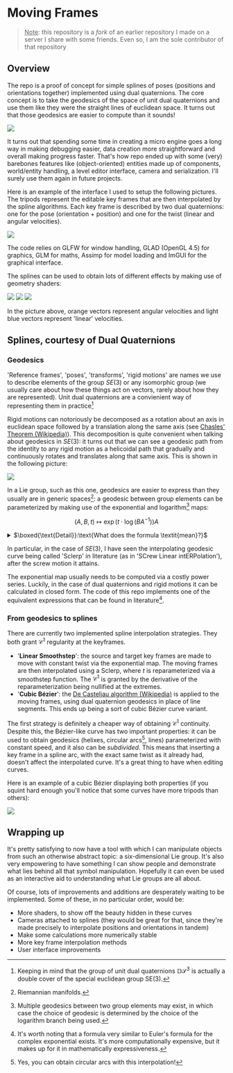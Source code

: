 # Moving Frames

> <u>Note</u>: this repository is a *fork* of an earlier repository I made on a server I share with some friends. Even so, I am the sole contributor of that repository

## Overview

The repo is a proof of concept for simple splines of poses (positions and orientations together) implemented using dual quaternions. The core concept is to take the geodesics of the space of unit dual quaternions and use them like they were the straight lines of euclidean space. It turns out that those geodesics are easier to compute than it sounds!

![](Screenshots/Curve02.png)

It turns out that spending some time in creating a micro engine goes a long way in making debugging easier, data creation more straightforward and overall making progress faster. That's how repo ended up with some (very) barebones features like (object-oriented) entities made up of components, world/entity handling, a level editor interface, camera and serialization. I'll surely use them again in future projects.

Here is an example of the interface I used to setup the following pictures. The tripods represent the editable key frames that are then interpolated by the spline algorithms. Each key frame is described by two dual quaternions: one for the pose (orientation + position) and one for the twist (linear and angular velocities).

![](Screenshots/Curve01.png)

The code relies on GLFW for window handling, GLAD (OpenGL 4.5) for graphics, GLM for maths, Assimp for model loading and ImGUI for the graphical interface.

The splines can be used to obtain lots of different effects by making use of geometry shaders:

![](Screenshots/Curve08.png)
![](Screenshots/Curve04.png)
![](Screenshots/Curve05.png)

In the picture above, orange vectors represent angular velocities and light blue vectors represent 'linear' velocities.

## Splines, courtesy of Dual Quaternions

### Geodesics

'Reference frames', 'poses', 'transforms', 'rigid motions' are names we use to describe elements of the group $SE(3)$ or any isomorphic group (we usually care about how these things act on vectors, rarely about how they are represented). Unit dual quaternions are a convienient way of representing them in practice[^1]

Rigid motions can notoriously be decomposed as a rotation about an axis in euclidean space followed by a translation along the same axis (see [Chasles' Theorem (Wikipedia)](https://en.wikipedia.org/wiki/Chasles%27_theorem_(kinematics))). This decomposition is quite convenient when talking about geodesics in $SE(3)$: it turns out that we can see a geodesic path from the identity to any rigid motion as a helicoidal path that gradually and continuously rotates and translates along that same axis. This is shown in the following picture:

![](Screenshots/Curve07.png)

In a Lie group, such as this one, geodesics are easier to express than they usually are in generic spaces[^2]: a geodesic between group elements can be parameterized by making use of the exponential and logarithm[^3] maps:

$$
\left( A,B,t \right) \longmapsto \exp\left( t \cdot \log \left( BA^{-1} \right) \right) A
$$

<details>
<summary>$\boxed{\text{Detail}}:\text{What does the formula \textit{mean}?}$</summary>
  Given elements $A$ and $B$ in the group, let's construct a curve from $A$ to $B$, parameterized by $t \in \left[0,1\right]$.
  First, take the group elemet that transforms $A$ into $B$. That is: <br />
  $\textcolor{orange}{BA^{-1}}$ <br />
  Then find the tangent vector which, when followed for $1$ second, brings us from the identity to the element $BA^{-1}$: <br />
  $\textcolor{orange}{\log \left( \textcolor{white}{BA^{-1}} \right)}$ <br />
  Based on the value of $t$, take just the first portion of this tangent vector: <br />
  $\textcolor{orange}{t \cdot} \log \left( BA^{-1} \right)$ <br />
  Now follow this vector along the group for $1$ second (or, equivalently, follow the vector $\log \left( BA^{-1} \right)$ for $t$ seconds: <br />
  $\textcolor{orange}{\exp \left( \textcolor{white}{t \cdot \log \left( BA^{-1} \right)} \right)}$ <br />
  This is now a geodesic curve connecting the identity to $BA^{-1}$. Let's move it from the identity to $A$, so that it connects $A$ to $B$: <br />
    $\exp \left( t \cdot \log \left( BA^{-1} \right) \right) \textcolor{orange}{A}$ <br />
  And there it is!
___
</details>

In particular, in the case of $SE(3)$, I have seen the interpolating geodesic curve being called 'Sclerp' in literature (as in 'SCrew Linear intERPolation'), after the screw motion it attains.

The exponential map usually needs to be computed via a costly power series. Luckily, in the case of dual quaternions and rigid motions it can be calculated in closed form. The code of this repo implements one of the equivalent expressions that can be found in literature[^4].

### From geodesics to splines

There are currently two implemented spline interpolation strategies. They both grant $\mathcal{C}^1$ regularity at the keyframes.

  * '__Linear Smoothstep__': the source and target key frames are made to move with constant twist via the exponential map. The moving frames are then interpolated using a Sclerp, where $t$ is reparameterized via a smoothstep function. The $\mathcal{C}^1$ is granted by the derivative of the reparameterization being nullified at the extremes.
  * '__Cubic Bézier__': the [De Casteljau algorithm (Wikipedia)](https://en.wikipedia.org/wiki/De_Casteljau%27s_algorithm) is applied to the moving frames, using dual quaternion geodesics in place of line segments. This ends up being a sort of cubic Bézier curve variant.

The first strategy is definitely a cheaper way of obtaining $\mathcal{C}^1$ continuity. Despite this, the Bézier-like curve has two important properties: it can be used to obtain geodesics (helixes, circular arcs[^5], lines) parameterized with constant speed, and it also can be *subdivided*. This means that inserting a key frame in a spline arc, with the exact same twist as it already had, doesn't affect the interpolated curve. It's a great thing to have when editing curves.

Here is an example of a cubic Bézier displaying both properties (if you squint hard enough you'll notice that some curves have more tripods than others):

![](Screenshots/Curve06.png)

## Wrapping up

It's pretty satisfying to now have a tool with which I can manipulate objects from such an otherwise abstract topic: a six-dimensional Lie group. It's also very empowering to have something I can show people and demonstrate what lies behind all that symbol manipulation. Hopefully it can even be used as an interactive aid to understanding what Lie groups are all about.

Of course, lots of improvements and additions are desperately waiting to be implemented. Some of these, in no particular order, would be: 
  * More shaders, to show off the beauty hidden in these curves
  * Cameras attached to splines (they would be great for that, since they're made precisely to interpolate positions and orientations in tandem)
  * Make some calculations more numerically stable
  * More key frame interpolation methods
  * User interface improvements

[^1]: Keeping in mind that the group of unit dual quaternions 𝔻&#119982;<sup>&#120805;</sup> is actually a double cover of the special euclidean group SE(3).
[^2]: Riemannian manifolds.
[^3]: Multiple geodesics between two group elements may exist, in which case the choice of geodesic is determined by the choice of the logarithm branch being used.
[^4]: It's worth noting that a formula very similar to Euler's formula for the complex exponential exists. It's more computationally expensive, but it makes up for it in mathematically expressiveness.
[^5]: Yes, you can obtain circular arcs with this interpolation!
